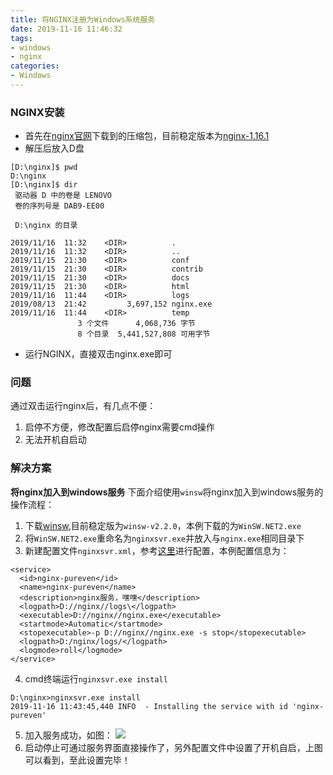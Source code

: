 ```yaml
---
title: 将NGINX注册为Windows系统服务
date: 2019-11-16 11:46:32
tags:
- windows
- nginx
categories:
- Windows
---
```


### NGINX安装 ###

- 首先在[nginx官网](https://www.nginx.com/)下载到的压缩包，目前稳定版本为[nginx-1.16.1](https://nginx.org/download/nginx-1.16.1.zip)
- 解压后放入D盘
```text
[D:\nginx]$ pwd
D:\nginx
[D:\nginx]$ dir
 驱动器 D 中的卷是 LENOVO
 卷的序列号是 DAB9-EE00

 D:\nginx 的目录

2019/11/16  11:32    <DIR>          .
2019/11/16  11:32    <DIR>          ..
2019/11/15  21:30    <DIR>          conf
2019/11/15  21:30    <DIR>          contrib
2019/11/15  21:30    <DIR>          docs
2019/11/15  21:30    <DIR>          html
2019/11/16  11:44    <DIR>          logs
2019/08/13  21:42         3,697,152 nginx.exe
2019/11/16  11:44    <DIR>          temp
               3 个文件      4,068,736 字节
               8 个目录  5,441,527,808 可用字节
```
- 运行NGINX，直接双击nginx.exe即可

### 问题 ###

通过双击运行nginx后，有几点不便：
1. 启停不方便，修改配置后启停nginx需要cmd操作
2. 无法开机自启动

### 解决方案 ###

**将nginx加入到windows服务**
下面介绍使用<code>winsw</code>将nginx加入到windows服务的操作流程：
1. 下载[winsw](https://github.com/kohsuke/winsw/releases/tag/winsw-v2.2.0),目前稳定版为<code>winsw-v2.2.0</code>，本例下载的为<code>WinSW.NET2.exe</code>
2. 将<code>WinSW.NET2.exe</code>重命名为<code>nginxsvr.exe</code>并放入与<code>nginx.exe</code>相同目录下
3. 新建配置文件<code>nginxsvr.xml</code>，参考[这里](https://github.com/kohsuke/winsw/blob/master/doc/xmlConfigFile.md)进行配置，本例配置信息为：
```text
<service>
  <id>nginx-pureven</id>
  <name>nginx-pureven</name>
  <description>nginx服务，嘿嘿</description>
  <logpath>D://nginx//logs\</logpath>
  <executable>D://nginx//nginx.exe</executable>
  <startmode>Automatic</startmode>
  <stopexecutable>-p D://nginx//nginx.exe -s stop</stopexecutable>
  <logpath>D:/nginx/logs/</logpath>
  <logmode>roll</logmode>
</service>
```
4. cmd终端运行<code>nginxsvr.exe install</code>
```text
D:\nginx>nginxsvr.exe install
2019-11-16 11:43:45,440 INFO  - Installing the service with id 'nginx-pureven'
```
5. 加入服务成功，如图：
![](windows_nginx_svr/20191116135032.png)
6. 启动停止可通过服务界面直接操作了，另外配置文件中设置了开机自启，上图可以看到，至此设置完毕！

